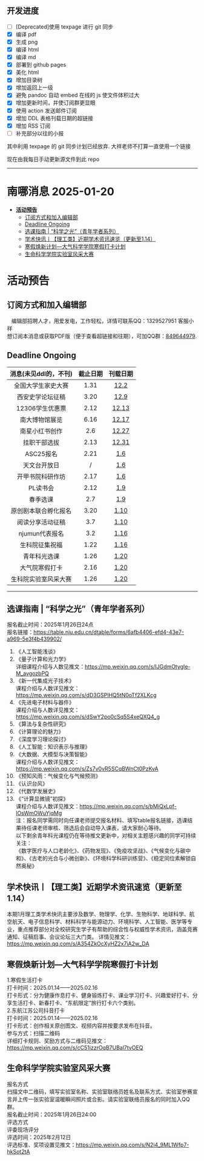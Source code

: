 ## 开发进度

- [ ] [Deprecated]使用 texpage 进行 git 同步
- [x] 编译 pdf
- [x] 生成 png
- [x] 编译 html
- [x] 编译 md
- [x] 部署到 github pages
- [x] 美化 html
- [x] 增加目录树
- [x] 增加返回上一级
- [x] 避免 pandoc 自动 embed 在线的 js 使文件体积过大
- [x] 增加更新时间，并使订阅群更显眼
- [x] 使用 action 发送邮件订阅
- [x] 增加 DDL 表格刊载日期的超链接
- [x] 增加 RSS 订阅
- [ ] 补充部分以往的小报

其中利用 texpage 的 git 同步计划已经放弃. 大祥老师不打算一直使用一个链接

现在由我每日手动更新源文件到此 repo

----
# 南哪消息 2025-01-20

-   <a href="#活动预告" id="toc-活动预告"><strong>活动预告</strong></a>
    -   <a href="#订阅方式和加入编辑部"
        id="toc-订阅方式和加入编辑部">订阅方式和加入编辑部</a>
    -   <a href="#deadline-ongoing" id="toc-deadline-ongoing">Deadline
        Ongoing</a>
    -   <a href="#选课指南-科学之光青年学者系列"
        id="toc-选课指南-科学之光青年学者系列">选课指南 |
        “科学之光”（青年学者系列）</a>
    -   <a href="#学术快讯丨理工类近期学术资讯速览更新至1.14"
        id="toc-学术快讯丨理工类近期学术资讯速览更新至1.14">学术快讯丨【理工类】近期学术资讯速览（更新至1.14）</a>
    -   <a href="#寒假焕新计划大气科学学院寒假打卡计划"
        id="toc-寒假焕新计划大气科学学院寒假打卡计划">寒假焕新计划—大气科学学院寒假打卡计划</a>
    -   <a href="#生命科学学院实验室风采大赛"
        id="toc-生命科学学院实验室风采大赛">生命科学学院实验室风采大赛</a>

# **活动预告**

## 订阅方式和加入编辑部

   编辑部招聘人才，用爱发电，工作轻松，详情可联系QQ：1329527951
客服小祥  
想订阅本消息或获取PDF版（便于查看超链接和往期），可加QQ群：[849644979](https://qm.qq.com/q/VXIW7fgsEe).

## Deadline Ongoing

| 消息(未见ddl的，不刊) | 截止日期 |                      刊载日期                      |
|:---------------------:|:--------:|:--------------------------------------------------:|
|  全国大学生家史大赛   |   1.31   | [12.2](https://nik-nul.github.io/news/2024-12-02)  |
|   西安史学论坛征稿    |   3.20   | [12.9](https://nik-nul.github.io/news/2024-12-09)  |
|    12306学生优惠票    |   2.12   | [12.13](https://nik-nul.github.io/news/2024-12-13) |
|    南大博物馆展览     |   6.16   | [12.17](https://nik-nul.github.io/news/2024-12-17) |
|    南星小红书创作     |   2.6    | [12.27](https://nik-nul.github.io/news/2024-12-27) |
|     挂职干部选拔      |   2.13   | [12.31](https://nik-nul.github.io/news/2024-12-31) |
|       ASC25报名       |   2.21   |  [1.6](https://nik-nul.github.io/news/2025-01-06)  |
|     天文台开放日      |    /     |  [1.6](https://nik-nul.github.io/news/2025-01-06)  |
|   开甲书院科研作坊    |   2.17   |  [1.6](https://nik-nul.github.io/news/2025-01-06)  |
|       PL读书会        |   2.12   |  [1.9](https://nik-nul.github.io/news/2025-01-09)  |
|       春季选课        |   2.7    |  [1.9](https://nik-nul.github.io/news/2025-01-09)  |
| 原创剧本联合孵化报名  |   3.20   | [1.10](https://nik-nul.github.io/news/2025-01-10)  |
|   阅读分享活动征稿    |   3.7    | [1.10](https://nik-nul.github.io/news/2025-01-10)  |
|    njumun代表报名     |   3.2    | [1.16](https://nik-nul.github.io/news/2025-01-16)  |
|    生科院征集祝福     |   1.22   | [1.16](https://nik-nul.github.io/news/2025-01-16)  |
|     青年科光选课      |   1.26   | [1.20](https://nik-nul.github.io/news/2025-01-20)  |
|    大气院寒假打卡     |   2.16   | [1.20](https://nik-nul.github.io/news/2025-01-20)  |
| 生科院实验室风采大赛  |   1.26   | [1.20](https://nik-nul.github.io/news/2025-01-20)  |

------------------------------------------------------------------------

## 选课指南 \| “科学之光”（青年学者系列）

报名截止时间：2025年1月26日24点  
报名链接：<https://table.nju.edu.cn/dtable/forms/6afb4406-efd4-43e7-a969-5e3f4b439902/>  
1. 《人工智能浅谈》  
2. 《量子计算和光力学》  
详细课程介绍与人数见推文：<https://mp.weixin.qq.com/s/IJGdmOtygIe-M_avgozbPQ>  
3. 《新一代集成光子技术》  
课程介绍与人数详见推文：<https://mp.weixin.qq.com/s/dD3GSPlHQ5tN0oTf2XLKcg>  
4. 《先进电子材料与器件》  
课程介绍与人数详见推文：<https://mp.weixin.qq.com/s/dSwY2po0cSq5S4xeQXQ4_g>  
5. 《算法与复杂性研究》  
6. 《计算理论的魅力》  
7. 《深度学习理论探讨》  
8. 《人工智能：知识表示与推理》  
9. 《大数据、大模型与决策智能》  
课程介绍与人数详见推文：<https://mp.weixin.qq.com/s/Zs7v0vR5SCqBWnCt0PzKvA>  
10. 《预知风雨：气候变化与气候预测》  
11. 《认识台风》  
12. 《代数学发展史》  
13. 《“计算显微镜”初探》  
课程介绍与人数详见推文：<https://mp.weixin.qq.com/s/bMiQxLpf-lOsWmOWuYjqMg>  
注：报名同学需同时向任课老师提交报名材料、填写table报名链接，选课结果待任课老师审核、筛选后会自动导入课表，请大家耐心等待。  
以下剩余青年科光课程仍在等待推文更新中，对相关主题感兴趣的同学可持续关注：  
《数字医疗与人口老龄化》、《药物发现》、《免疫攻坚战》、《气候变化与碳中和》、《古老的光合与小微创新》、《环境科学科研训练营》、《稳定同位素解锁自然奥秘》  

## 学术快讯丨【理工类】近期学术资讯速览（更新至1.14）

本期1月理工类学术快讯主要涉及数学、物理学、化学、生物科学、地球科学、航空航天、电子信息科学、材料科学与能源动力、环境科学、人工智能、医学等专业，重点推荐部分对全校研究生学子有帮助的综合性与权威性学术资讯，涵盖竞赛通知、征稿启事、会议论坛三大门类。
详情见推文：<https://mp.weixin.qq.com/s/A354ZkOcXyHZ2x7iA2w_DA>

## 寒假焕新计划—大气科学学院寒假打卡计划

1.寒假生活打卡  
打卡时间：2025.01.14——2025.02.16  
打卡形式：分为健康作息打卡、健身锻炼打卡、课业学习打卡、兴趣爱好打卡、分享生活打卡、新春打卡、“东航限定”旅行打卡六个类别。  
2.东航江苏公司抖音打卡  
打卡时间：2025.01.14——2025.02.16  
打卡形式：创作相关原创图文、视频内容并按要求发布在抖音。  
参与方式：扫描二维码  
详细打卡规则、奖励方式与二维码见推文：<https://mp.weixin.qq.com/s/cC51izzrOqB7UBal7tvOEQ>  

## 生命科学学院实验室风采大赛

报名方式  
扫描文中二维码，填写实验室名称、实验室联络员姓名及联系方式、实验室参赛宣言并上传一张实验室温暖瞬间照片或合影。请实验室联络员报名的同时加入QQ群。  
报名截止时间：2025年1月26日24:00  
评选方式  
评委现场评分  
评选时间：2025年2月12日  
评选标准、奖项设置见推文：<https://mp.weixin.qq.com/s/N2i4_9ML1Wfp7-hkSot2tA>  
